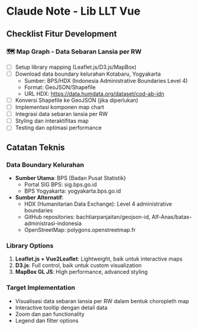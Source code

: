 # Claude Note - Lib LLT Vue

## Checklist Fitur Development

### 🗺️ Map Graph - Data Sebaran Lansia per RW
- [ ] Setup library mapping (Leaflet.js/D3.js/MapBox)
- [ ] Download data boundary kelurahan Kotabaru, Yogyakarta
  - Sumber: BPS/HDX (Indonesia Administrative Boundaries Level 4)
  - Format: GeoJSON/Shapefile
  - URL HDX: https://data.humdata.org/dataset/cod-ab-idn
- [ ] Konversi Shapefile ke GeoJSON (jika diperlukan)
- [ ] Implementasi komponen map chart
- [ ] Integrasi data sebaran lansia per RW
- [ ] Styling dan interaktifitas map
- [ ] Testing dan optimasi performance

## Catatan Teknis

### Data Boundary Kelurahan
- **Sumber Utama**: BPS (Badan Pusat Statistik)
  - Portal SIG BPS: sig.bps.go.id
  - BPS Yogyakarta: yogyakarta.bps.go.id
- **Sumber Alternatif**: 
  - HDX (Humanitarian Data Exchange): Level 4 administrative boundaries
  - GitHub repositories: bachtiarpanjaitan/geojson-id, Alf-Anas/batas-administrasi-indonesia
  - OpenStreetMap: polygons.openstreetmap.fr

### Library Options
1. **Leaflet.js + Vue2Leaflet**: Lightweight, baik untuk interactive maps
2. **D3.js**: Full control, baik untuk custom visualization
3. **MapBox GL JS**: High performance, advanced styling

### Target Implementation
- Visualisasi data sebaran lansia per RW dalam bentuk choropleth map
- Interactive tooltip dengan detail data
- Zoom dan pan functionality
- Legend dan filter options